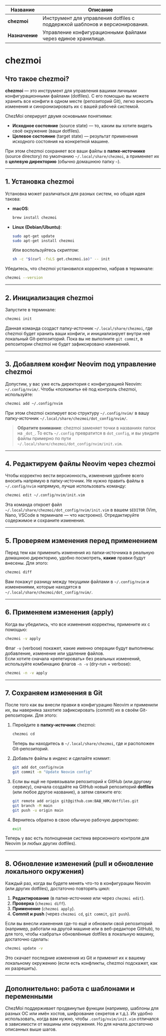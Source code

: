
| **Название** | **Описание** |
|---------------|------------------------------------------------------------------|
| **chezmoi**   | Инструмент для управления dotfiles с поддержкой шаблонов и версионирования. |
| **Назначение**| Управление конфигурационными файлами через единое хранилище.     |

# chezmoi

## Что такое chezmoi?

**chezmoi** — это инструмент для управления вашими личными конфигурационными файлами (dotfiles). С его помощью вы можете хранить все конфиги в одном месте (репозиторий Git), легко вносить изменения и синхронизировать их с вашей рабочей системой.

ChezMoi оперирует двумя основными понятиями:

- **Исходное состояние** (source state) — то, каким вы хотите видеть своё окружение (ваши dotfiles).
- **Целевое состояние** (target state) — результат применения исходного состояния на конкретной машине.

При этом chezmoi сохраняет все ваши файлы в **папке-источнике** (source directory) по умолчанию `~/.local/share/chezmoi`, а применяет их в **целевую директорию** (обычно домашнюю папку `~`).

---

## 1. Установка chezmoi

Установка может различаться для разных систем, но общая идея такова:

- **macOS**:  
  ```bash
  brew install chezmoi
  ```
- **Linux (Debian/Ubuntu)**:  
  ```bash
  sudo apt-get update
  sudo apt-get install chezmoi
  ```
  Или воспользуйтесь скриптом:
  ```bash
  sh -c "$(curl -fsLS get.chezmoi.io)" -- init
  ```

Убедитесь, что chezmoi установился корректно, набрав в терминале:
```bash
chezmoi --version
```

---

## 2. Инициализация chezmoi

Запустите в терминале:

```bash
chezmoi init
```

Данная команда создаст папку-источник `~/.local/share/chezmoi`, где chezmoi будет хранить ваши конфиги, и инициализирует внутри неё локальный Git-репозиторий. Пока вы не выполните `git commit`, в репозитории chezmoi не будет зафиксировано изменений.

---

## 3. Добавляем конфиг Neovim под управление chezmoi

Допустим, у вас уже есть директория с конфигурацией Neovim: `~/.config/nvim/`. Чтобы «положить» её под контроль chezmoi, используйте:

```bash
chezmoi add ~/.config/nvim
```

При этом chezmoi скопирует всю структуру `~/.config/nvim/` в вашу папку-источник `~/.local/share/chezmoi/dot_config/nvim/`.

> **Обратите внимание**: chezmoi заменяет точки в названиях папок на `_dot_`. То есть `~/.config` превратится в `dot_config`, и вы увидите файлы примерно по пути `~/.local/share/chezmoi/dot_config/nvim/init.vim`.

---

## 4. Редактируем файлы Neovim через chezmoi

Чтобы корректно вести версионность, изменения удобнее всего вносить напрямую в папку-источник. Не нужно править файлы в `~/.config/nvim` напрямую, лучше использовать команду:

```bash
chezmoi edit ~/.config/nvim/init.vim
```

Эта команда откроет файл `~/.local/share/chezmoi/dot_config/nvim/init.vim` в вашем `$EDITOR` (Vim, Nano, VSCode в терминале — что настроено). Отредактируйте содержимое и сохраните изменения.

---

## 5. Проверяем изменения перед применением

Перед тем как применить изменения из папки-источника в реальную домашнюю директорию, удобно посмотреть, **какие** правки будут внесены. Для этого:

```bash
chezmoi diff
```

Вам покажут разницу между текущими файлами в `~/.config/nvim` и изменениями, которые находятся в `~/.local/share/chezmoi/dot_config/nvim/`.

---

## 6. Применяем изменения (apply)

Когда вы убедились, что все изменения корректны, примените их с помощью:

```bash
chezmoi -v apply
```

Флаг `-v` (verbose) покажет, какие именно операции будут выполнены: добавление, изменение или удаление файлов.  
Если хотите сначала «репетировать» без реальных изменений, используйте комбинацию флагов `-n -v` (dry-run + verbose):

```bash
chezmoi -n -v apply
```

---

## 7. Сохраняем изменения в Git

После того как вы внесли правки в конфигурацию Neovim и применили их, вы наверняка захотите зафиксировать (commit) их в своём Git-репозитории. Для этого:

1. Перейдите в **папку-источник** chezmoi:

   ```bash
   chezmoi cd
   ```

   Теперь вы находитесь в `~/.local/share/chezmoi`, где и расположен Git-репозиторий.

2. Добавьте файлы в индекс и сделайте коммит:

   ```bash
   git add dot_config/nvim
   git commit -m "Update Neovim config"
   ```

3. Если вы ещё не привязывали репозиторий к GitHub (или другому сервису), сначала создайте на GitHub новый репозиторий **dotfiles** (или любое другое название), а затем свяжите его:

   ```bash
   git remote add origin git@github.com:ВАШ_НИК/dotfiles.git
   git branch -M main
   git push -u origin main
   ```

4. Вернитесь обратно в свою обычную рабочую директорию:

   ```bash
   exit
   ```

Теперь у вас есть полноценная система версионного контроля для Neovim (и любых других dotfiles).

---

## 8. Обновление изменений (pull и обновление локального окружения)

Каждый раз, когда вы будете менять что-то в конфигурации Neovim (или других dotfiles), достаточно повторять цикл:

1. **Редактирование** (в папке-источнике или через `chezmoi edit`).
2. **Проверка** (`chezmoi diff`).
3. **Применение** (`chezmoi apply`).
4. **Commit и push** (через `chezmoi cd`, `git commit`, `git push`).

Если вы внесли изменения где-то ещё и обновили свой репозиторий (например, работали на другой машине или в веб-редакторе GitHub), то для того, чтобы «забрать» обновлённые dotfiles в локальную машину, достаточно сделать:

```bash
chezmoi update -v
```

Это скачает последние изменения из Git и применит их к вашему локальному окружению (если есть конфликты, chezmoi подскажет, как их разрешить).

---

## Дополнительно: работа с шаблонами и переменными

ChezMoi поддерживает продвинутые функции (например, шаблоны для разных ОС или имён хостов, шифрование секретов и т.д.). Их удобно использовать, когда вам нужно, чтобы `.config/nvim/init.vim` отличался в зависимости от машины или окружения. Но для начала достаточно описанных выше шагов.

